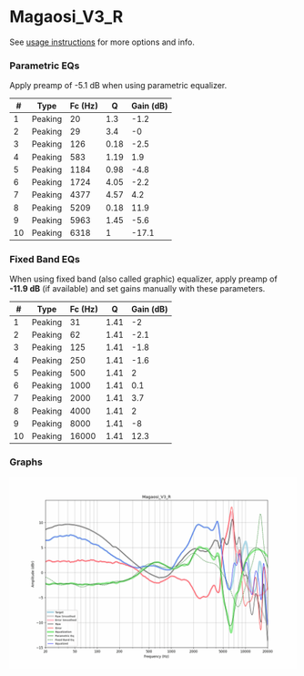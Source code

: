 # Magaosi_V3_R
See [usage instructions](https://github.com/jaakkopasanen/AutoEq#usage) for more options and info.

### Parametric EQs
Apply preamp of -5.1 dB when using parametric equalizer.

|   # | Type    |   Fc (Hz) |    Q |   Gain (dB) |
|-----|---------|-----------|------|-------------|
|   1 | Peaking |        20 | 1.3  |        -1.2 |
|   2 | Peaking |        29 | 3.4  |        -0   |
|   3 | Peaking |       126 | 0.18 |        -2.5 |
|   4 | Peaking |       583 | 1.19 |         1.9 |
|   5 | Peaking |      1184 | 0.98 |        -4.8 |
|   6 | Peaking |      1724 | 4.05 |        -2.2 |
|   7 | Peaking |      4377 | 4.57 |         4.2 |
|   8 | Peaking |      5209 | 0.18 |        11.9 |
|   9 | Peaking |      5963 | 1.45 |        -5.6 |
|  10 | Peaking |      6318 | 1    |       -17.1 |

### Fixed Band EQs
When using fixed band (also called graphic) equalizer, apply preamp of **-11.9 dB** (if available) and set gains manually with these parameters.

|   # | Type    |   Fc (Hz) |    Q |   Gain (dB) |
|-----|---------|-----------|------|-------------|
|   1 | Peaking |        31 | 1.41 |        -2   |
|   2 | Peaking |        62 | 1.41 |        -2.1 |
|   3 | Peaking |       125 | 1.41 |        -1.8 |
|   4 | Peaking |       250 | 1.41 |        -1.6 |
|   5 | Peaking |       500 | 1.41 |         2   |
|   6 | Peaking |      1000 | 1.41 |         0.1 |
|   7 | Peaking |      2000 | 1.41 |         3.7 |
|   8 | Peaking |      4000 | 1.41 |         2   |
|   9 | Peaking |      8000 | 1.41 |        -8   |
|  10 | Peaking |     16000 | 1.41 |        12.3 |

### Graphs
![](./Magaosi_V3_R.png)
